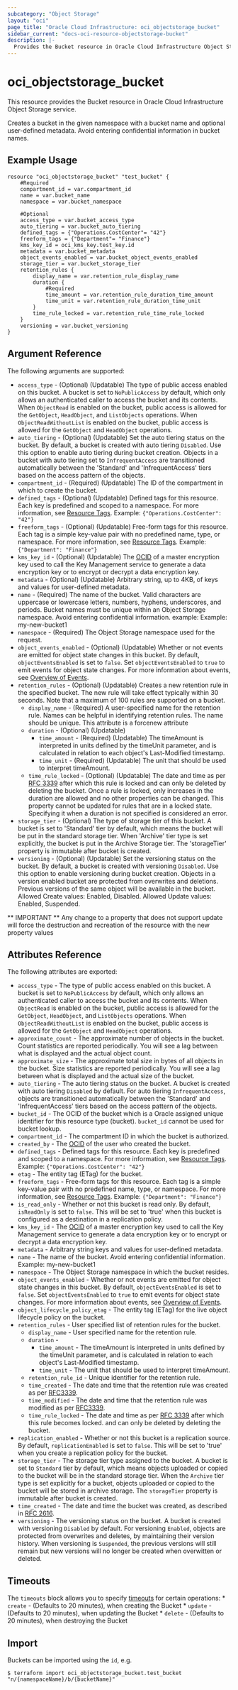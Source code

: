 ```yaml
---
subcategory: "Object Storage"
layout: "oci"
page_title: "Oracle Cloud Infrastructure: oci_objectstorage_bucket"
sidebar_current: "docs-oci-resource-objectstorage-bucket"
description: |-
  Provides the Bucket resource in Oracle Cloud Infrastructure Object Storage service
---
```


# oci_objectstorage_bucket
This resource provides the Bucket resource in Oracle Cloud Infrastructure Object Storage service.

Creates a bucket in the given namespace with a bucket name and optional user-defined metadata. Avoid entering
confidential information in bucket names.


## Example Usage

```hcl
resource "oci_objectstorage_bucket" "test_bucket" {
	#Required
	compartment_id = var.compartment_id
	name = var.bucket_name
	namespace = var.bucket_namespace

	#Optional
	access_type = var.bucket_access_type
	auto_tiering = var.bucket_auto_tiering
	defined_tags = {"Operations.CostCenter"= "42"}
	freeform_tags = {"Department"= "Finance"}
	kms_key_id = oci_kms_key.test_key.id
	metadata = var.bucket_metadata
	object_events_enabled = var.bucket_object_events_enabled
	storage_tier = var.bucket_storage_tier
	retention_rules {
        display_name = var.retention_rule_display_name
        duration {
            #Required
            time_amount = var.retention_rule_duration_time_amount
            time_unit = var.retention_rule_duration_time_unit
        }
        time_rule_locked = var.retention_rule_time_rule_locked
    }
	versioning = var.bucket_versioning
}
```

## Argument Reference

The following arguments are supported:

* `access_type` - (Optional) (Updatable) The type of public access enabled on this bucket. A bucket is set to `NoPublicAccess` by default, which only allows an authenticated caller to access the bucket and its contents. When `ObjectRead` is enabled on the bucket, public access is allowed for the `GetObject`, `HeadObject`, and `ListObjects` operations. When `ObjectReadWithoutList` is enabled on the bucket, public access is allowed for the `GetObject` and `HeadObject` operations. 
* `auto_tiering` - (Optional) (Updatable) Set the auto tiering status on the bucket. By default, a bucket is created with auto tiering `Disabled`. Use this option to enable auto tiering during bucket creation. Objects in a bucket with auto tiering set to `InfrequentAccess` are transitioned automatically between the 'Standard' and 'InfrequentAccess' tiers based on the access pattern of the objects. 
* `compartment_id` - (Required) (Updatable) The ID of the compartment in which to create the bucket.
* `defined_tags` - (Optional) (Updatable) Defined tags for this resource. Each key is predefined and scoped to a namespace. For more information, see [Resource Tags](https://docs.cloud.oracle.com/iaas/Content/General/Concepts/resourcetags.htm). Example: `{"Operations.CostCenter": "42"}` 
* `freeform_tags` - (Optional) (Updatable) Free-form tags for this resource. Each tag is a simple key-value pair with no predefined name, type, or namespace. For more information, see [Resource Tags](https://docs.cloud.oracle.com/iaas/Content/General/Concepts/resourcetags.htm). Example: `{"Department": "Finance"}` 
* `kms_key_id` - (Optional) (Updatable) The [OCID](https://docs.cloud.oracle.com/iaas/Content/General/Concepts/identifiers.htm) of a master encryption key used to call the Key Management service to generate a data encryption key or to encrypt or decrypt a data encryption key. 
* `metadata` - (Optional) (Updatable) Arbitrary string, up to 4KB, of keys and values for user-defined metadata.
* `name` - (Required) The name of the bucket. Valid characters are uppercase or lowercase letters, numbers, hyphens, underscores, and periods. Bucket names must be unique within an Object Storage namespace. Avoid entering confidential information. example: Example: my-new-bucket1 
* `namespace` - (Required) The Object Storage namespace used for the request.
* `object_events_enabled` - (Optional) (Updatable) Whether or not events are emitted for object state changes in this bucket. By default, `objectEventsEnabled` is set to `false`. Set `objectEventsEnabled` to `true` to emit events for object state changes. For more information about events, see [Overview of Events](https://docs.cloud.oracle.com/iaas/Content/Events/Concepts/eventsoverview.htm).
* `retention_rules` - (Optional) (Updatable) Creates a new retention rule in the specified bucket. The new rule will take effect typically within 30 seconds. Note that a maximum of 100 rules are supported on a bucket.
    * `display_name` - (Required) A user-specified name for the retention rule. Names can be helpful in identifying retention rules. The name should be unique. This attribute is a forcenew attribute  
    * `duration` - (Optional) (Updatable) 
        * `time_amount` - (Required) (Updatable) The timeAmount is interpreted in units defined by the timeUnit parameter, and is calculated in relation to each object's Last-Modified timestamp. 
        * `time_unit` - (Required) (Updatable) The unit that should be used to interpret timeAmount.
    * `time_rule_locked` - (Optional) (Updatable) The date and time as per [RFC 3339](https://tools.ietf.org/html/rfc3339) after which this rule is locked and can only be deleted by deleting the bucket. Once a rule is locked, only increases in the duration are allowed and no other properties can be changed. This property cannot be updated for rules that are in a locked state. Specifying it when a duration is not specified is considered an error. 
* `storage_tier` - (Optional) The type of storage tier of this bucket. A bucket is set to 'Standard' tier by default, which means the bucket will be put in the standard storage tier. When 'Archive' tier type is set explicitly, the bucket is put in the Archive Storage tier. The 'storageTier' property is immutable after bucket is created. 
* `versioning` - (Optional) (Updatable) Set the versioning status on the bucket. By default, a bucket is created with versioning `Disabled`. Use this option to enable versioning during bucket creation. Objects in a version enabled bucket are protected from overwrites and deletions. Previous versions of the same object will be available in the bucket. Allowed Create values: Enabled, Disabled. Allowed Update values: Enabled, Suspended.


** IMPORTANT **
Any change to a property that does not support update will force the destruction and recreation of the resource with the new property values

## Attributes Reference

The following attributes are exported:

* `access_type` - The type of public access enabled on this bucket. A bucket is set to `NoPublicAccess` by default, which only allows an authenticated caller to access the bucket and its contents. When `ObjectRead` is enabled on the bucket, public access is allowed for the `GetObject`, `HeadObject`, and `ListObjects` operations. When `ObjectReadWithoutList` is enabled on the bucket, public access is allowed for the `GetObject` and `HeadObject` operations. 
* `approximate_count` - The approximate number of objects in the bucket. Count statistics are reported periodically. You will see a lag between what is displayed and the actual object count. 
* `approximate_size` - The approximate total size in bytes of all objects in the bucket. Size statistics are reported periodically. You will see a lag between what is displayed and the actual size of the bucket. 
* `auto_tiering` - The auto tiering status on the bucket. A bucket is created with auto tiering `Disabled` by default. For auto tiering `InfrequentAccess`, objects are transitioned automatically between the 'Standard' and 'InfrequentAccess' tiers based on the access pattern of the objects. 
* `bucket_id` - The OCID of the bucket which is a Oracle assigned unique identifier for this resource type (bucket). `bucket_id` cannot be used for bucket lookup.
* `compartment_id` - The compartment ID in which the bucket is authorized.
* `created_by` - The [OCID](https://docs.cloud.oracle.com/iaas/Content/General/Concepts/identifiers.htm) of the user who created the bucket.
* `defined_tags` - Defined tags for this resource. Each key is predefined and scoped to a namespace. For more information, see [Resource Tags](https://docs.cloud.oracle.com/iaas/Content/General/Concepts/resourcetags.htm). Example: `{"Operations.CostCenter": "42"}` 
* `etag` - The entity tag (ETag) for the bucket.
* `freeform_tags` - Free-form tags for this resource. Each tag is a simple key-value pair with no predefined name, type, or namespace. For more information, see [Resource Tags](https://docs.cloud.oracle.com/iaas/Content/General/Concepts/resourcetags.htm). Example: `{"Department": "Finance"}` 
* `is_read_only` - Whether or not this bucket is read only. By default, `isReadOnly` is set to `false`. This will be set to 'true' when this bucket is configured as a destination in a replication policy. 
* `kms_key_id` - The [OCID](https://docs.cloud.oracle.com/iaas/Content/General/Concepts/identifiers.htm) of a master encryption key used to call the Key Management service to generate a data encryption key or to encrypt or decrypt a data encryption key. 
* `metadata` - Arbitrary string keys and values for user-defined metadata.
* `name` - The name of the bucket. Avoid entering confidential information. Example: my-new-bucket1 
* `namespace` - The Object Storage namespace in which the bucket resides.
* `object_events_enabled` - Whether or not events are emitted for object state changes in this bucket. By default, `objectEventsEnabled` is set to `false`. Set `objectEventsEnabled` to `true` to emit events for object state changes. For more information about events, see [Overview of Events](https://docs.cloud.oracle.com/iaas/Content/Events/Concepts/eventsoverview.htm). 
* `object_lifecycle_policy_etag` - The entity tag (ETag) for the live object lifecycle policy on the bucket.
* `retention_rules` - User specified list of retention rules for the bucket. 
    * `display_name` - User specified name for the retention rule.
    * `duration` - 
        * `time_amount` - The timeAmount is interpreted in units defined by the timeUnit parameter, and is calculated in relation to each object's Last-Modified timestamp. 
        * `time_unit` - The unit that should be used to interpret timeAmount.
    * `retention_rule_id` - Unique identifier for the retention rule.
    * `time_created` - The date and time that the retention rule was created as per [RFC3339](https://tools.ietf.org/html/rfc3339).
    * `time_modified` - The date and time that the retention rule was modified as per [RFC3339](https://tools.ietf.org/html/rfc3339).
    * `time_rule_locked` - The date and time as per [RFC 3339](https://tools.ietf.org/html/rfc3339) after which this rule becomes locked. and can only be deleted by deleting the bucket. 
* `replication_enabled` - Whether or not this bucket is a replication source. By default, `replicationEnabled` is set to `false`. This will be set to 'true' when you create a replication policy for the bucket. 
* `storage_tier` - The storage tier type assigned to the bucket. A bucket is set to `Standard` tier by default, which means objects uploaded or copied to the bucket will be in the standard storage tier. When the `Archive` tier type is set explicitly for a bucket, objects uploaded or copied to the bucket will be stored in archive storage. The `storageTier` property is immutable after bucket is created. 
* `time_created` - The date and time the bucket was created, as described in [RFC 2616](https://tools.ietf.org/html/rfc2616#section-14.29).
* `versioning` - The versioning status on the bucket. A bucket is created with versioning `Disabled` by default. For versioning `Enabled`, objects are protected from overwrites and deletes, by maintaining their version history. When versioning is `Suspended`, the previous versions will still remain but new versions will no longer be created when overwitten or deleted. 

## Timeouts

The `timeouts` block allows you to specify [timeouts](https://registry.terraform.io/providers/oracle/oci/latest/docs/guides/changing_timeouts) for certain operations:
	* `create` - (Defaults to 20 minutes), when creating the Bucket
	* `update` - (Defaults to 20 minutes), when updating the Bucket
	* `delete` - (Defaults to 20 minutes), when destroying the Bucket


## Import

Buckets can be imported using the `id`, e.g.

```
$ terraform import oci_objectstorage_bucket.test_bucket "n/{namespaceName}/b/{bucketName}" 
```

